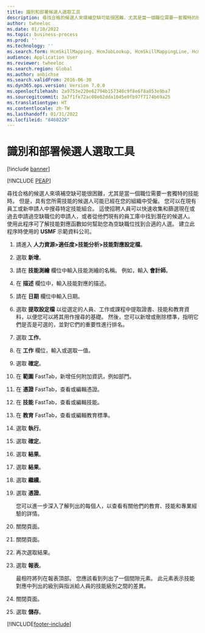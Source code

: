 ```yaml
---
title: 識別和部署候選人選取工具
description: 尋找合格的候選人來填補空缺可能很困難，尤其是當一個職位需要一套獨特的技能時。
author: twheeloc
ms.date: 01/10/2022
ms.topic: business-process
ms.prod: ''
ms.technology: ''
ms.search.form: HcmSkillMapping, HcmJobLookup, HcmSkillMappingLine, HcmPersonCertificate, CCHTMLPrintPreview
audience: Application User
ms.reviewer: twheeloc
ms.search.region: Global
ms.author: anbichse
ms.search.validFrom: 2016-06-30
ms.dyn365.ops.version: Version 7.0.0
ms.openlocfilehash: 2a9753e220e62794b157340c9f8e6f8a053e9ba7
ms.sourcegitcommit: 3a7f1fe72ac08e62dda1045e0fb97f7174b69a25
ms.translationtype: HT
ms.contentlocale: zh-TW
ms.lasthandoff: 01/31/2022
ms.locfileid: "8460229"
---
```

# <a name="identify-and-deploy-candidate-selection-tools"></a>識別和部署候選人選取工具

[!include [banner](../../includes/banner.md)]


[!INCLUDE [PEAP](../../../../includes/peap-1.md)]

尋找合格的候選人來填補空缺可能很困難，尤其是當一個職位需要一套獨特的技能時。 但是，具有您所需技能的候選人可能已經在您的組織中受僱。 您可以在現有員工或新申請人中搜尋特定技能組合。 這使招聘人員可以快速收集和篩選現在或過去申請過空缺職位的申請人，或者從他們現有的員工庫中找到潛在的候選人。 使用此程序可了解技能對應函數如何幫助您為空缺職位找到合適的人選。 建立此程序時使用的 **USMF** 示範資料公司。

1. 請進入 **人力資源\>適任度\>技能分析\>技能對應設定檔**。
2. 選取 **新增**。
3. 請在 **技能測繪** 欄位中輸入技能測繪的名稱。 例如，輸入 **會計師**。
4. 在 **描述** 欄位中，輸入技能對應的描述。
5. 請在 **日期** 欄位中輸入日期。
6. 選取 **提取設定檔** 以從選定的人員、工作或課程中提取證書、技能和教育資料，以便您可以將其用作搜尋的基礎。 然後，您可以新增或刪除標準，指明它們是否是可選的，並對它們的重要性進行排名。
7. 選取 **工作**。
8. 在 **工作** 欄位，輸入或選取一值。
9. 選取 **確定**。
10. 在 **範圍** FastTab，新增任何附加資訊，例如部門。
11. 在 **憑證** FastTab，查看或編輯憑證。
12. 在 **技能** FastTab，查看或編輯技能。
13. 在 **教育** FastTab，查看或編輯教育標準。
14. 選取 **執行**。
15. 選取 **確定**。
16. 選取 **結果**。
17. 選取 **結果**。
18. 選取 **繼續**。
19. 選取 **憑證**。

    您可以進一步深入了解列出的每個人，以查看有關他們的教育、技能和專業經驗的詳情。

20. 關閉頁面。
21. 關閉頁面。
22. 再次選取結果。
23. 選取 **報表**。

    最相符將列在報表頂部。 您應該看到列出了一個間隙元素。 此元素表示技能對應中列出的級別與指派給人員的技能級別之間的差異。

24. 關閉頁面。
25. 選取 **儲存**。

[!INCLUDE[footer-include](../../../../includes/footer-banner.md)]
